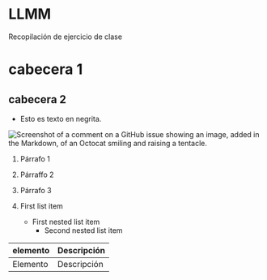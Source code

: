# LLMM
Recopilación de ejercicio de clase

# cabecera 1
## cabecera 2

+ Esto es texto en negrita.

 ![Screenshot of a comment on a GitHub issue showing an image, added in the Markdown, of an Octocat smiling and raising a tentacle.](https://myoctocat.com/assets/images/base-octocat.svg)

1. Párrafo 1
2. Párraffo 2
3. Párrafo 3

1. First list item
   - First nested list item
     - Second nested list item
    
elemento | Descripción
-------- | -----------
Elemento | Descripción
